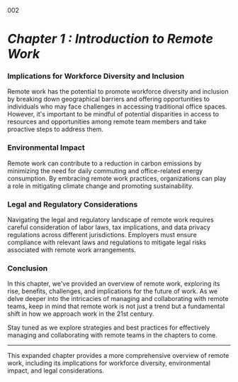 002

# ***Chapter 1 : Introduction to Remote Work***


### **Implications for Workforce Diversity and Inclusion**

Remote work has the potential to promote workforce diversity and inclusion by breaking down geographical barriers and offering opportunities to individuals who may face challenges in accessing traditional office spaces. However, it's important to be mindful of potential disparities in access to resources and opportunities among remote team members and take proactive steps to address them.

### **Environmental Impact**

Remote work can contribute to a reduction in carbon emissions by minimizing the need for daily commuting and office-related energy consumption. By embracing remote work practices, organizations can play a role in mitigating climate change and promoting sustainability.

### **Legal and Regulatory Considerations**

Navigating the legal and regulatory landscape of remote work requires careful consideration of labor laws, tax implications, and data privacy regulations across different jurisdictions. Employers must ensure compliance with relevant laws and regulations to mitigate legal risks associated with remote work arrangements.

### **Conclusion**

In this chapter, we've provided an overview of remote work, exploring its rise, benefits, challenges, and implications for the future of work. As we delve deeper into the intricacies of managing and collaborating with remote teams, keep in mind that remote work is not just a trend but a fundamental shift in how we approach work in the 21st century.

Stay tuned as we explore strategies and best practices for effectively managing and collaborating with remote teams in the chapters to come.

--- 

This expanded chapter provides a more comprehensive overview of remote work, including its implications for workforce diversity, environmental impact, and legal considerations.



